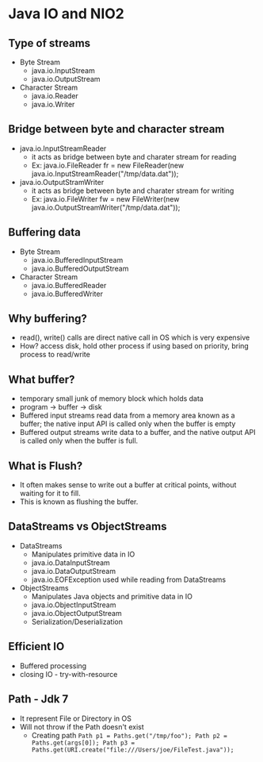 # Java IO and NIO2


## Type of streams
* Byte Stream
  - java.io.InputStream
  - java.io.OutputStream
* Character Stream
  - java.io.Reader
  - java.io.Writer


## Bridge between byte and character stream
* java.io.InputStreamReader
  - it acts as bridge between byte and charater stream for reading
  - Ex: java.io.FileReader fr = new FileReader(new java.io.InputStreamReader("/tmp/data.dat"));
* java.io.OutputStramWriter
  - it acts as bridge between byte and charater stream for writing
  - Ex: java.io.FileWriter fw = new FileWriter(new java.io.OutputStreamWriter("/tmp/data.dat"));


## Buffering data
* Byte Stream
	- java.io.BufferedInputStream
	- java.io.BufferedOutputStream
* Character Stream
	- java.io.BufferedReader
	- java.io.BufferedWriter


## Why buffering?
* read(), write() calls are direct native call in OS which is very expensive
* How? access disk, hold other process if using based on priority, bring process to read/write


## What buffer?
* temporary small junk of memory block which holds data
* program -> buffer -> disk
* Buffered input streams read data from a memory area known as a buffer; the native input API 
is called only when the buffer is empty
* Buffered output streams write data to a buffer, and the native output API is called only 
when the buffer is full.


## What is Flush?
* It often makes sense to write out a buffer at critical points, without waiting for it to fill. 
* This is known as flushing the buffer. 


## DataStreams vs ObjectStreams
* DataStreams
	- Manipulates primitive data in IO
	- java.io.DataInputStream
	- java.io.DataOutputStream
	- java.io.EOFException used while reading from DataStreams
* ObjectStreams
	- Manipulates Java objects and primitive data in IO
	- java.io.ObjectInputStream
	- java.io.ObjectOutputStream
	- Serialization/Deserialization


## Efficient IO
* Buffered processing
* closing IO - try-with-resource

## Path - Jdk 7
* It represent File or Directory in OS
* Will not throw if the Path doesn't exist
	- Creating path
	`Path p1 = Paths.get("/tmp/foo");
	Path p2 = Paths.get(args[0]);
	Path p3 = Paths.get(URI.create("file:///Users/joe/FileTest.java"));`











